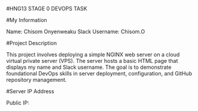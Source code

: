 #HNG13 STAGE 0 DEVOPS TASK

#My Information

Name: Chisom Onyenweaku
Slack Username: Chisom.O

#Project Description

This project involves deploying a simple NGINX web server on a cloud virtual private server (VPS). 
The server hosts a basic HTML page that displays my name and Slack username. The goal is to demonstrate 
foundational DevOps skills in server deployment, configuration, and GitHub repository management.

#Server IP Address

Public IP: 

















